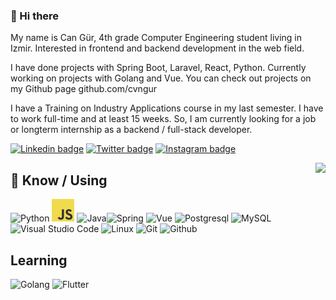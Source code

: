### 👋 Hi there
My name is Can Gür, 4th grade Computer Engineering student living in Izmir. Interested in frontend and backend development in the web field.

I have done projects with Spring Boot, Laravel, React, Python. Currently working on projects with Golang and Vue. You can check out projects on my Github page github.com/cvngur

I have a Training on Industry Applications course in my last semester. I have to work full-time and at least 15 weeks. So, I am currently looking for a job or longterm internship as a backend / full-stack developer.

[![Linkedin badge](https://img.shields.io/badge/cangur-0654a7?style=for-the-badge&logo=linkedin&logoColor=white)](https://www.linkedin.com/in/cangur/)
[![Twitter badge](https://img.shields.io/badge/CodeEmAll-228dff?style=for-the-badge&logo=twitter&logoColor=white)](https://www.twitter.com/CodeEmAll/)
[![Instagram badge](https://img.shields.io/badge/cvngur-cd366b?style=for-the-badge&logo=instagram&logoColor=white)](https://www.instagram.com/cvngur/)

<img src="https://github-readme-stats.vercel.app/api?username=cvngur&count_private=true&show_icons=true&theme=vision-friendly-dark" height=180 align="right">

## 🧠 Know / Using

<img src="https://www.vectorlogo.zone/logos/python/python-icon.svg" height=36 title="Python"/> <img src="https://raw.githubusercontent.com/github/explore/master/topics/javascript/javascript.png" height=36 title="Javascript"/> <img src="https://www.vectorlogo.zone/logos/java/java-icon.svg" height=36 title="Java"/><img src="https://www.vectorlogo.zone/logos/springio/springio-icon.svg" height=36 title="Spring"/> <img src="https://www.vectorlogo.zone/logos/vuejs/vuejs-icon.svg" height=36 title="Vue" /> <img src="https://www.vectorlogo.zone/logos/postgresql/postgresql-icon.svg" height=36  title="Postgresql"> <img src="https://www.vectorlogo.zone/logos/mysql/mysql-icon.svg" height=36 title="MySQL"> <img src="https://www.vectorlogo.zone/logos/visualstudio_code/visualstudio_code-icon.svg" height=36  title="Visual Studio Code"> <img src="https://www.vectorlogo.zone/logos/linux/linux-icon.svg" height=36  title="Linux"> <img src="https://www.vectorlogo.zone/logos/git-scm/git-scm-icon.svg" height=36  title="Git"> <img src="https://www.vectorlogo.zone/logos/github/github-icon.svg" height=36 title="Github">

## Learning

<img src="https://www.vectorlogo.zone/logos/golang/golang-official.svg" height=36 title="Golang"/> <img src="https://www.vectorlogo.zone/logos/flutterio/flutterio-icon.svg" height=36  title="Flutter"> 
